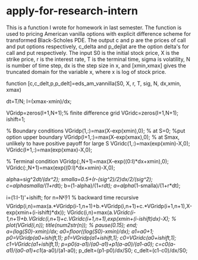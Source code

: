 # apply-for-research-intern
This is a function I wrote for homework in last semester. The function is used to pricing American vanilla options with explicit difference scheme for transformed Black-Scholes PDE. The output c and p are the prices of call and put options respectively, c_delta and p_dejlat are the option delta's for call and put respectively. The input S0 is the initial stock price, X is the strike price, r is the interest rate, T is the terminal time, sigma is volatility, N is number of time step, dx is the step size in x, and [xmin,xmax] gives the truncated domain for the variable x, where x is log of stock price.

function [c,c_delt,p,p_delt]=eds_am_vannilla(S0, X, r, T, sig, N, dx,xmin, xmax)

dt=T/N;
I=(xmax-xmin)/dx;

VGridp=zeros(I+1,N+1);% finite difference grid
VGridc=zeros(I+1,N+1);
ishift=1; 

% Boundary conditions
VGridp(1,:)=max(X-exp(xmin),0); % at S=0;
%put option upper boundary
VGridp(I+1,:)=max(X-exp(xmax),0); % at Smax, unlikely to have positive payoff for large S
VGridc(1,:)=max(exp(xmin)-X,0);
VGridc(I+1,:)=max(exp(xmax)-X,0);

% Terminal condition
VGridp(:,N+1)=max(X-exp((0:I)*dx+xmin),0);
VGridc(:,N+1)=max(exp((0:I)*dx+xmin)-X,0);

alpha=sig^2*dt/(dx^2); smalla=0.5+(r-(sig^2)/2)*dx/2/(sig^2);
c=alpha*smalla/(1+r*dt);
b=(1-alpha)/(1+r*dt);
a=alpha*(1-smalla)/(1+r*dt);

i=(1:I-1)'+ishift;
for n=N:-1:1  % backward time recursive
    VGridp(i,n)=max(a.*VGridp(i-1,n+1)+b.*VGridp(i,n+1)+c.*VGridp(i+1,n+1),X-exp(xmin+(i-ishift)*dx));
    VGridc(i,n)=max(a.*VGridc(i-1,n+1)+b.*VGridc(i,n+1)+c.*VGridc(i+1,n+1),exp(xmin+(i-ishift)*dx)-X);
%    plot(VGrid(i,n)); title(num2str(n));
%    pause(0.15);
end;      
a=(log(S0)-xmin)/dx; a0=floor((log(S0)-xmin)/dx); a1=a0+1;
p0=VGridp(a0+ishift,1); p1=VGridp(a1+ishift,1);
c0=VGridc(a0+ishift,1); c1=VGridc(a1+ishift,1);
p=p0*(a-a1)/(a0-a1)+p1*(a-a0)/(a1-a0);
c=c0*(a-a1)/(a0-a1)+c1*(a-a0)/(a1-a0);
p_delt=(p1-p0)/dx/S0;
c_delt=(c1-c0)/dx/S0;
